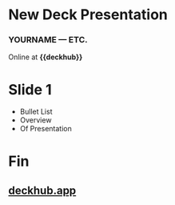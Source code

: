 ﻿<!--
title: New Deck Presentation
layout: title-and-content
-->
<!--
layout: title-slide
-->
# New Deck Presentation
### YOURNAME  &mdash;  ETC.

Online at **{{deckhub}}**

<!-- -->

# Slide 1

- Bullet List
- Overview
- Of Presentation

<!-- -->

# Fin
## [deckhub.app](https://deckhub.app)
